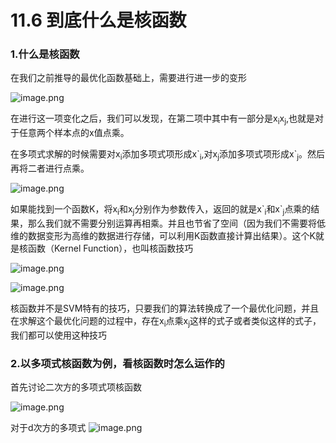 # 11.6 到底什么是核函数

### 1.什么是核函数

在我们之前推导的最优化函数基础上，需要进行进一步的变形

![image.png](https://upload-images.jianshu.io/upload_images/7220971-84a5c5725579ab9c.png?imageMogr2/auto-orient/strip%7CimageView2/2/w/1240)

在进行这一项变化之后，我们可以发现，在第二项中其中有一部分是x<sub>i</sub>x<sub>j</sub>,也就是对于任意两个样本点的x值点乘。

在多项式求解的时候需要对x<sub>i</sub>添加多项式项形成x\`<sub>i</sub>,对x<sub>j</sub>添加多项式项形成x\`<sub>j</sub>。然后再将二者进行点乘。

![image.png](https://upload-images.jianshu.io/upload_images/7220971-720cccf8682a2044.png?imageMogr2/auto-orient/strip%7CimageView2/2/w/1240)


如果能找到一个函数K，将x<sub>i</sub>和x<sub>j</sub>分别作为参数传入，返回的就是x\`<sub>i</sub>和x\`<sub>j</sub>点乘的结果，那么我们就不需要分别运算再相乘。并且也节省了空间（因为我们不需要将低维的数据变形为高维的数据进行存储，可以利用K函数直接计算出结果）。这个K就是核函数（Kernel Function），也叫核函数技巧


![image.png](https://upload-images.jianshu.io/upload_images/7220971-0c646fe0367bab66.png?imageMogr2/auto-orient/strip%7CimageView2/2/w/1240)

![image.png](https://upload-images.jianshu.io/upload_images/7220971-277fe052b9b1cfcf.png?imageMogr2/auto-orient/strip%7CimageView2/2/w/1240)


核函数并不是SVM特有的技巧，只要我们的算法转换成了一个最优化问题，并且在求解这个最优化问题的过程中，存在x<sub>i</sub>点乘x<sub>j</sub>这样的式子或者类似这样的式子，我们都可以使用这种技巧


### 2.以多项式核函数为例，看核函数时怎么运作的

首先讨论二次方的多项式项核函数

![image.png](https://upload-images.jianshu.io/upload_images/7220971-f1b3a3d45e56ff7b.png?imageMogr2/auto-orient/strip%7CimageView2/2/w/1240)

对于d次方的多项式
![image.png](https://upload-images.jianshu.io/upload_images/7220971-72b6f1bcc80daada.png?imageMogr2/auto-orient/strip%7CimageView2/2/w/1240)


